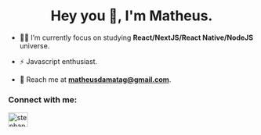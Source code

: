 
<h1 align="center">Hey you 👋, I'm Matheus.</h1>
 
- 🚣🏻 I’m currently focus on studying **React/NextJS/React Native/NodeJS** universe.

- ⚡ Javascript enthusiast.

- 📩 Reach me at **matheusdamatag@gmail.com**.

<h3 align="left">Connect with me:</h3>
<p align="left">
<a href="https://www.linkedin.com/in/matheus-silva-3875b1166/" target="blank"><img align="center" src="https://raw.githubusercontent.com/rahuldkjain/github-profile-readme-generator/master/src/images/icons/Social/linked-in-alt.svg" alt="stephanyemidio" height="30" width="40" /></a>
</p>
